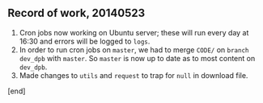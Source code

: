 ## Record of work, 20140523

 1. Cron jobs now working on Ubuntu server; these will run every day at 16:30 and errors will be logged to `logs`.
 1. In order to run cron jobs on `master`, we had to merge `CODE/` on `branch dev_dpb` with `master`. So `master` is now up to date as to most content on `dev_dpb`.
 1. Made changes to `utils` and `request` to trap for `null` in download file.

[end]
